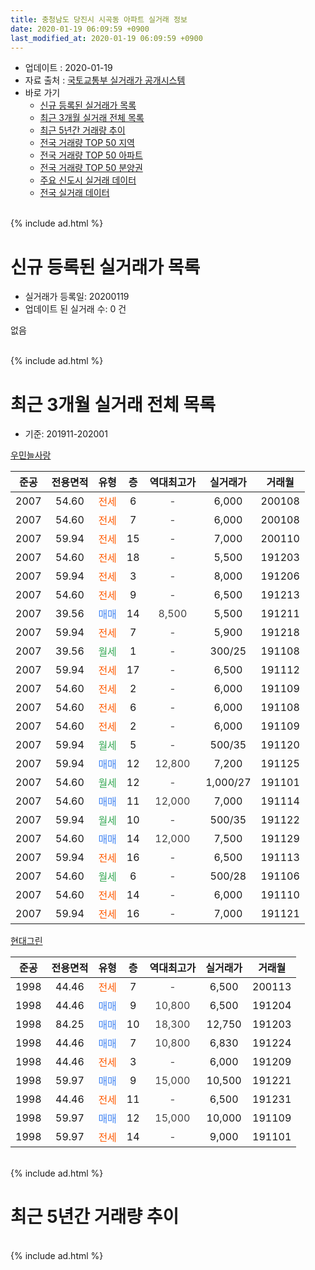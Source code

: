 ```yaml
---
title: 충청남도 당진시 시곡동 아파트 실거래 정보
date: 2020-01-19 06:09:59 +0900
last_modified_at: 2020-01-19 06:09:59 +0900
---
```


* 업데이트 : 2020-01-19
* 자료 출처 : [국토교통부 실거래가 공개시스템](http://rt.molit.go.kr)
* 바로 가기
    * [신규 등록된 실거래가 목록](#신규-등록된-실거래가-목록)
    * [최근 3개월 실거래 전체 목록](#최근-3개월-실거래-전체-목록)
    * [최근 5년간 거래량 추이](#최근-5년간-거래량-추이)
    * [전국 거래량 TOP 50 지역](https://apt-info.github.io/apt-trade-info/최근-3개월-전국에서-가장-거래가-많이-발생한-지역)
    * [전국 거래량 TOP 50 아파트](https://apt-info.github.io/apt-trade-info/최근-3개월-전국에서-가장-거래가-많이-발생한-아파트)
    * [전국 거래량 TOP 50 분양권](https://apt-info.github.io/apt-trade-info/최근-3개월-전국에서-가장-거래가-많이-발생한-분양권)
    * [주요 신도시 실거래 데이터](https://apt-info.github.io/apt-trade-info/주요-신도시)
    * [전국 실거래 데이터](https://apt-info.github.io/apt-trade-info/전국)
<br>
{% include ad.html %}
<br>

# 신규 등록된 실거래가 목록
* 실거래가 등록일: 20200119
* 업데이트 된 실거래 수: 0 건

없음

<br>
{% include ad.html %}
<br>

# 최근 3개월 실거래 전체 목록
* 기준: 201911-202001


[우민늘사랑](https://search.naver.com/search.naver?query=%EC%B6%A9%EC%B2%AD%EB%82%A8%EB%8F%84+%EB%8B%B9%EC%A7%84%EC%8B%9C+%EC%8B%9C%EA%B3%A1%EB%8F%99+%EC%9A%B0%EB%AF%BC%EB%8A%98%EC%82%AC%EB%9E%91)

|준공|전용면적|유형|층|역대최고가|실거래가|거래월|
|:---:|:---:|:---:|:---:|:---:|:---:|:---:|
|2007|54.60|<span style="color:#ff5a00">전세</span>|6|<span style="color:#444444">-</span>|6,000|200108|
|2007|54.60|<span style="color:#ff5a00">전세</span>|7|<span style="color:#444444">-</span>|6,000|200108|
|2007|59.94|<span style="color:#ff5a00">전세</span>|15|<span style="color:#444444">-</span>|7,000|200110|
|2007|54.60|<span style="color:#ff5a00">전세</span>|18|<span style="color:#444444">-</span>|5,500|191203|
|2007|59.94|<span style="color:#ff5a00">전세</span>|3|<span style="color:#444444">-</span>|8,000|191206|
|2007|54.60|<span style="color:#ff5a00">전세</span>|9|<span style="color:#444444">-</span>|6,500|191213|
|2007|39.56|<span style="color:#4285f3">매매</span>|14|<span style="color:#444444">8,500</span>|5,500|191211|
|2007|59.94|<span style="color:#ff5a00">전세</span>|7|<span style="color:#444444">-</span>|5,900|191218|
|2007|39.56|<span style="color:#34a853">월세</span>|1|<span style="color:#444444">-</span>|300/25|191108|
|2007|59.94|<span style="color:#ff5a00">전세</span>|17|<span style="color:#444444">-</span>|6,500|191112|
|2007|54.60|<span style="color:#ff5a00">전세</span>|2|<span style="color:#444444">-</span>|6,000|191109|
|2007|54.60|<span style="color:#ff5a00">전세</span>|6|<span style="color:#444444">-</span>|6,000|191108|
|2007|54.60|<span style="color:#ff5a00">전세</span>|2|<span style="color:#444444">-</span>|6,000|191109|
|2007|59.94|<span style="color:#34a853">월세</span>|5|<span style="color:#444444">-</span>|500/35|191120|
|2007|59.94|<span style="color:#4285f3">매매</span>|12|<span style="color:#444444">12,800</span>|7,200|191125|
|2007|54.60|<span style="color:#34a853">월세</span>|12|<span style="color:#444444">-</span>|1,000/27|191101|
|2007|54.60|<span style="color:#4285f3">매매</span>|11|<span style="color:#444444">12,000</span>|7,000|191114|
|2007|59.94|<span style="color:#34a853">월세</span>|10|<span style="color:#444444">-</span>|500/35|191122|
|2007|54.60|<span style="color:#4285f3">매매</span>|14|<span style="color:#444444">12,000</span>|7,500|191129|
|2007|59.94|<span style="color:#ff5a00">전세</span>|16|<span style="color:#444444">-</span>|6,500|191113|
|2007|54.60|<span style="color:#34a853">월세</span>|6|<span style="color:#444444">-</span>|500/28|191106|
|2007|54.60|<span style="color:#ff5a00">전세</span>|14|<span style="color:#444444">-</span>|6,000|191110|
|2007|59.94|<span style="color:#ff5a00">전세</span>|16|<span style="color:#444444">-</span>|7,000|191121|

[현대그린](https://search.naver.com/search.naver?query=%EC%B6%A9%EC%B2%AD%EB%82%A8%EB%8F%84+%EB%8B%B9%EC%A7%84%EC%8B%9C+%EC%8B%9C%EA%B3%A1%EB%8F%99+%ED%98%84%EB%8C%80%EA%B7%B8%EB%A6%B0)

|준공|전용면적|유형|층|역대최고가|실거래가|거래월|
|:---:|:---:|:---:|:---:|:---:|:---:|:---:|
|1998|44.46|<span style="color:#ff5a00">전세</span>|7|<span style="color:#444444">-</span>|6,500|200113|
|1998|44.46|<span style="color:#4285f3">매매</span>|9|<span style="color:#444444">10,800</span>|6,500|191204|
|1998|84.25|<span style="color:#4285f3">매매</span>|10|<span style="color:#444444">18,300</span>|12,750|191203|
|1998|44.46|<span style="color:#4285f3">매매</span>|7|<span style="color:#444444">10,800</span>|6,830|191224|
|1998|44.46|<span style="color:#ff5a00">전세</span>|3|<span style="color:#444444">-</span>|6,000|191209|
|1998|59.97|<span style="color:#4285f3">매매</span>|9|<span style="color:#444444">15,000</span>|10,500|191221|
|1998|44.46|<span style="color:#ff5a00">전세</span>|11|<span style="color:#444444">-</span>|6,500|191231|
|1998|59.97|<span style="color:#4285f3">매매</span>|12|<span style="color:#444444">15,000</span>|10,000|191109|
|1998|59.97|<span style="color:#ff5a00">전세</span>|14|<span style="color:#444444">-</span>|9,000|191101|


<br>
{% include ad.html %}
<br>

# 최근 5년간 거래량 추이


<div style="width:100%;">
    <canvas id="deal_progress" height="200"></canvas>
</div>

<script>
new Chart(document.getElementById("deal_progress"), {
    type: 'line',
    data: {
        labels: ['201501','201502','201503','201504','201505','201506','201507','201508','201509','201510','201511','201512','201601','201602','201603','201604','201605','201606','201607','201608','201609','201610','201611','201612','201701','201702','201703','201704','201705','201706','201707','201708','201709','201710','201711','201712','201801','201802','201803','201804','201805','201806','201807','201808','201809','201810','201811','201812','201901','201902','201903','201904','201905','201906','201907','201908','201909','201910','201911','201912','202001'],
        datasets: [{
            label: '매매',
            pointRadius: 1,
            data: [20, 29, 26, 35, 18, 17, 27, 15, 10, 20, 23, 8, 5, 3, 3, 7, 8, 6, 12, 5, 7, 8, 7, 8, 1, 10, 6, 6, 6, 10, 7, 2, 5, 12, 6, 4, 5, 5, 4, 2, 5, 5, 7, 7, 7, 2, 3, 9, 7, 6, 4, 8, 8, 6, 5, 4, 4, 9, 4, 5, 0],
            borderColor: "rgba(255, 201, 14, 1)",
            backgroundColor: "rgba(255, 201, 14, 0.5)",
            fill: false,
            lineTension: 0
        },{
            label: '전월세',
            pointRadius: 1,
            data: [21, 13, 23, 16, 15, 18, 14, 13, 11, 16, 8, 14, 11, 10, 15, 9, 6, 12, 10, 7, 0, 9, 7, 8, 10, 12, 9, 12, 9, 6, 6, 5, 8, 12, 4, 9, 8, 17, 9, 11, 5, 12, 5, 5, 14, 11, 10, 5, 11, 11, 13, 12, 12, 9, 10, 10, 4, 18, 13, 6, 4],
            borderColor: "rgba(0, 141, 185, 1)",
            backgroundColor: "rgba(0, 141, 185, 0.5)",
            fill: false,
            lineTension: 0
        }
        ]
    },
    options: {
        responsive: true,
        title: {
            display: false
        },
        tooltips: {
            mode: 'index',
            intersect: false
        },
        hover: {
            mode: 'nearest',
            intersect: true
        },
        scales: {
            xAxes: [{
                display: true,
                scaleLabel: {
                    display: true,
                    labelString: '년/월'
                }
            }],
            yAxes: [{
                display: true,
                ticks: {
                    suggestedMin: 0,
                },
                scaleLabel: {
                    display: true,
                    labelString: '실거래 수'
                }
            }]
        }
    }
});

</script>


<br>
{% include ad.html %}
<br>

